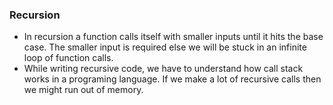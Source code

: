 ### Recursion

* In recursion a function calls itself with smaller inputs until it hits the base case. The smaller input is required else we will be stuck in an infinite loop of function calls.
* While writing recursive code, we have to understand how call stack works in a programing language. If we make a lot of recursive calls then we might run out of memory.